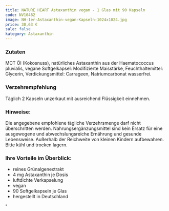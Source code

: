 ```yaml
---
title: NATURE HEART Astaxanthin vegan - 1 Glas mit 90 Kapseln
code: NV10482
image: NH-1er-Astaxanthin-vegan-Kapseln-1024x1024.jpg
price: 30,63 €
sale: false
kategory: Astaxanthin
---
```


<h3>Zutaten</h3>
<p>
MCT Öl (Kokosnuss), natürliches Astaxanthin aus der Haematococcus pluvialis, vegane Softgelkapsel: Modifizierte Maisstärke, Feuchthaltemittel: Glycerin, Verdickungsmittel: Carrageen, Natriumcarbonat wasserfrei.
</p>

<h3>Verzehrempfehlung</h3>
<p>
Täglich 2 Kapseln unzerkaut mit ausreichend Flüssigkeit einnehmen.
</p>

<h3>Hinweise:</h3>
<p>
Die angegebene empfohlene tägliche Verzehrsmenge darf nicht überschritten werden. Nahrungsergänzungsmittel sind kein Ersatz für eine ausgewogene und abwechslungsreiche Ernährung und gesunde Lebensweise. Außerhalb der Reichweite von kleinen Kindern aufbewahren. Bitte kühl und trocken lagern.
</p>

<h3>Ihre Vorteile im Überblick:</h3>
<p>
<ul> <li> reines Grünalgenextrakt</li> <li> 4 mg Astaxanthin je Dosis</li> <li> luftdichte Verkapselung</li> <li> vegan</li> <li> 90 Softgelkapseln je Glas</li> <li> hergestellt in Deutschland</li> </ul>"
</p>